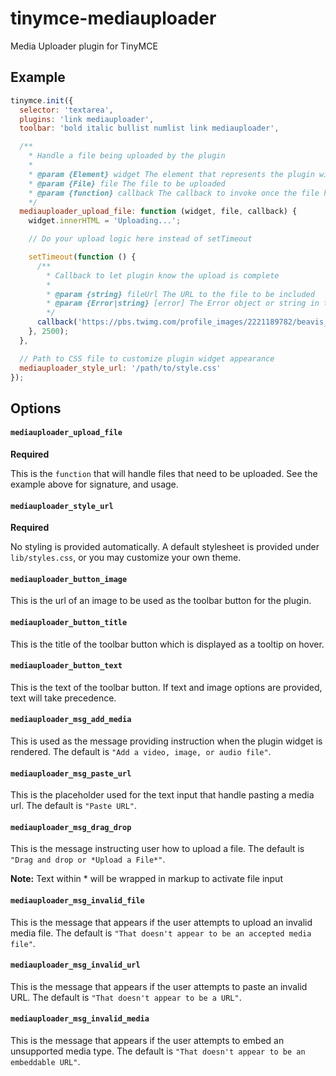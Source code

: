# tinymce-mediauploader

Media Uploader plugin for TinyMCE

## Example

```js
tinymce.init({
  selector: 'textarea',
  plugins: 'link mediauploader',
  toolbar: 'bold italic bullist numlist link mediauploader',

  /**
    * Handle a file being uploaded by the plugin
    *
    * @param {Element} widget The element that represents the plugin widget
    * @param {File} file The file to be uploaded
    * @param {function} callback The callback to invoke once the file has been uploaded
    */
  mediauploader_upload_file: function (widget, file, callback) {
    widget.innerHTML = 'Uploading...';

    // Do your upload logic here instead of setTimeout

    setTimeout(function () {
      /**
        * Callback to let plugin know the upload is complete
        *
        * @param {string} fileUrl The URL to the file to be included
        * @param {Error|string} [error] The Error object or string in the event an error occurred
        */
      callback('https://pbs.twimg.com/profile_images/2221189782/beavis_butthead.jpg');
    }, 2500);
  },

  // Path to CSS file to customize plugin widget appearance
  mediauploader_style_url: '/path/to/style.css'
});
```

## Options

#### `mediauploader_upload_file`

**Required**

This is the `function` that will handle files that need to be uploaded. See the example above for signature, and usage.

#### `mediauploader_style_url`

**Required**

No styling is provided automatically. A default stylesheet is provided under `lib/styles.css`, or you may customize your own theme.

#### `mediauploader_button_image`

This is the url of an image to be used as the toolbar button for the plugin.

#### `mediauploader_button_title`

This is the title of the toolbar button which is displayed as a tooltip on hover.

#### `mediauploader_button_text`

This is the text of the toolbar button. If text and image options are provided, text will take precedence.

#### `mediauploader_msg_add_media`

This is used as the message providing instruction when the plugin widget is rendered. The default is `"Add a video, image, or audio file"`.

#### `mediauploader_msg_paste_url`

This is the placeholder used for the text input that handle pasting a media url. The default is `"Paste URL"`.

#### `mediauploader_msg_drag_drop`

This is the message instructing user how to upload a file. The default is `"Drag and drop or *Upload a File*"`.

**Note:** Text within * will be wrapped in markup to activate file input

#### `mediauploader_msg_invalid_file`

This is the message that appears if the user attempts to upload an invalid media file. The default is `"That doesn't appear to be an accepted media file"`.

#### `mediauploader_msg_invalid_url`

This is the message that appears if the user attempts to paste an invalid URL. The default is `"That doesn't appear to be a URL"`.

#### `mediauploader_msg_invalid_media`

This is the message that appears if the user attempts to embed an unsupported media type. The default is `"That doesn't appear to be an embeddable URL"`.
